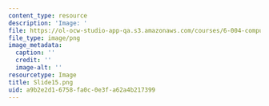 ```yaml
---
content_type: resource
description: 'Image: '
file: https://ol-ocw-studio-app-qa.s3.amazonaws.com/courses/6-004-computation-structures-spring-2017/a9b2e2d16758fa0c0e3fa62a4b217399_Slide15.png
file_type: image/png
image_metadata:
  caption: ''
  credit: ''
  image-alt: ''
resourcetype: Image
title: Slide15.png
uid: a9b2e2d1-6758-fa0c-0e3f-a62a4b217399
---
```

